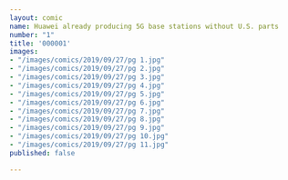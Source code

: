 ```yaml
---
layout: comic
name: Huawei already producing 5G base stations without U.S. parts
number: "1"
title: '000001'
images:
- "/images/comics/2019/09/27/pg 1.jpg"
- "/images/comics/2019/09/27/pg 2.jpg"
- "/images/comics/2019/09/27/pg 3.jpg"
- "/images/comics/2019/09/27/pg 4.jpg"
- "/images/comics/2019/09/27/pg 5.jpg"
- "/images/comics/2019/09/27/pg 6.jpg"
- "/images/comics/2019/09/27/pg 7.jpg"
- "/images/comics/2019/09/27/pg 8.jpg"
- "/images/comics/2019/09/27/pg 9.jpg"
- "/images/comics/2019/09/27/pg 10.jpg"
- "/images/comics/2019/09/27/pg 11.jpg"
published: false

---
```

